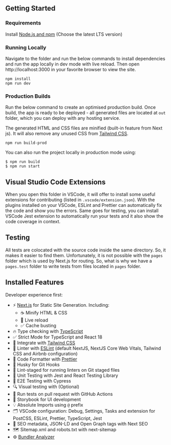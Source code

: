 ## Getting Started

### Requirements

Install [Node.js and npm](https://nodejs.org/en/download) (Choose the latest LTS version)

### Running Locally

Navigate to the folder and run the below commands to install dependencies and run the app locally in dev mode with live reload. Then open http://localhost:3000 in your favorite browser to view the site.

```shell
npm install
npm run dev
```

### Production Builds

Run the below command to create an optimised production build. Once build, the app is ready to be deployed - all generated files are located at `out` folder, which you can deploy with any hosting service.

The generated HTML and CSS files are minified (built-in feature from Next js). It will also remove any unused CSS from [Tailwind CSS](https://tailwindcss.com).

```shell
npm run build-prod
```

You can also run the project locally in production mode using:

```shell
$ npm run build
$ npm run start
```

## Visual Studio Code Extensions

When you open this folder in VSCode, it will offer to install some useful extensions for contributing (listed in `.vscode/extension.json`). With the plugins installed on your VSCode, ESLint and Prettier can automatically fix the code and show you the errors. Same goes for testing, you can install VSCode Jest extension to automatically run your tests and it also show the code coverage in context.

## Testing

All tests are colocated with the source code inside the same directory. So, it makes it easier to find them. Unfortunately, it is not possible with the `pages` folder which is used by Next.js for routing. So, what is why we have a `pages.test` folder to write tests from files located in `pages` folder.

## Installed Features

Developer experience first:

- ⚡ [Next.js](https://nextjs.org) for Static Site Generation. Including:
  - ☕ Minify HTML & CSS
  - 💨 Live reload
  - ✅ Cache busting
- 🔥 Type checking with [TypeScript](https://www.typescriptlang.org)
- ✅ Strict Mode for TypeScript and React 18
- 💎 Integrate with [Tailwind CSS](https://tailwindcss.com)
- 📏 Linter with [ESLint](https://eslint.org) (default NextJS, NextJS Core Web Vitals, Tailwind CSS and Airbnb configuration)
- 💖 Code Formatter with [Prettier](https://prettier.io)
- 🦊 Husky for Git Hooks
- 🚫 Lint-staged for running linters on Git staged files
- 🦺 Unit Testing with Jest and React Testing Library
- 🧪 E2E Testing with Cypress
- 🔍 Visual testing with  (Optional)
- 👷 Run tests on pull request with GitHub Actions
- 🎉 Storybook for UI development
- 💡 Absolute Imports using `@` prefix
- 🗂 VSCode configuration: Debug, Settings, Tasks and extension for PostCSS, ESLint, Prettier, TypeScript, Jest
- 🤖 SEO metadata, JSON-LD and Open Graph tags with Next SEO
- 🗺️ Sitemap.xml and robots.txt with next-sitemap
- ⚙️ [Bundler Analyzer](https://www.npmjs.com/package/@next/bundle-analyzer)